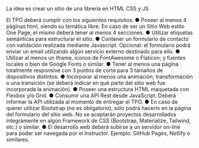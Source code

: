 La idea es crear un sitio de una libreria en HTML CSS y JS

El TPO deberá cumplir con los siguientes requisitos:
● Poseer al menos 4 páginas html, siendo su temática libre. En caso de ser un Sitio
Web estilo One Page, el mismo deberá tener al menos 4 secciones.
● Utilizar etiquetas semánticas para estructurar el sitio.
● Contener un formulario de contacto con validación realizada mediante Javascript.
Opcional: el formulario podrá enviar un email utilizando algún servicio externo destinado para ello.
● Utilizar al menos un Iframe, íconos de FontAwesome o Flaticon; y fuentes locales o bien de Google Fonts o similar.
● Tener al menos una página totalmente responsive con 3 puntos de corte para 3 tamaños de dispositivos distintos.
● Incorporar al menos una animación, transformación o una transición (se deberá indicar en qué parte del sitio web fue incorporada la animación).
● Poseer una estructura HTML maquetada con Flexbox y/o Grid.
● Consumir una API Rest desde JavaScript. Deberá informar la API utilizada al momento de entregar el TPO.
● En caso de querer utilizar Bootstrap (no es obligatorio), sólo podrá hacerlo en la página del formulario del sitio web. No se aceptarán proyectos desarrollados íntegramente en algún Framework de CSS (Bootstrap, Materialize, Tailwind, etc.) o similar.
● El desarrollo web deberá subirse a un servidor on-line para poder ser navegada por el Instructor. Ejemplo: GitHub Pages, Netlify o similares.
